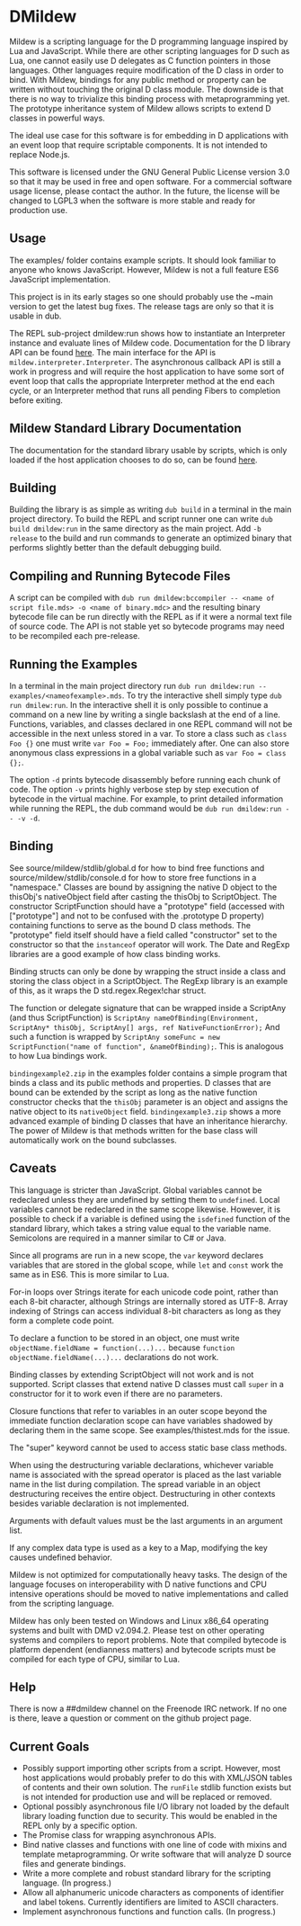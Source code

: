 # DMildew

Mildew is a scripting language for the D programming language inspired by Lua and JavaScript. While there are other scripting languages for D such as Lua, one cannot easily use D delegates as C function pointers in those languages. Other languages require modification of the D class in order to bind. With Mildew, bindings for any public method or property can be written without touching the original D class module. The downside is that there is no way to trivialize this binding process with metaprogramming yet. The prototype inheritance system of Mildew allows scripts to extend D classes in powerful ways.

The ideal use case for this software is for embedding in D applications with an event loop that require scriptable components. It is not intended to replace Node.js.

This software is licensed under the GNU General Public License version 3.0 so that it may be used in free and open software. For a commercial software usage license, please contact the author. In the future, the license will be changed to LGPL3 when the software is more stable and ready for production use.

## Usage 

The examples/ folder contains example scripts. It should look familiar to anyone who knows JavaScript. However, Mildew is not a full feature ES6 JavaScript implementation.

This project is in its early stages so one should probably use the ~main version to get the latest bug fixes. The release tags are only so that it is usable in dub.

The REPL sub-project dmildew:run shows how to instantiate an Interpreter instance and evaluate lines of Mildew code. Documentation for the D library API can be found [here](https://dmildew.dpldocs.info/mildew.html). The main interface for the API is `mildew.interpreter.Interpreter`. The asynchronous callback API is still a work in progress and will require the host application to have some sort of event loop that calls the appropriate Interpreter method at the end each cycle, or an Interpreter method that runs all pending Fibers to completion before exiting.

## Mildew Standard Library Documentation 

The documentation for the standard library usable by scripts, which is only loaded if the host application chooses to do so, can be found [here](https://pillager86.github.io/dmildew/).

## Building 

Building the library is as simple as writing `dub build` in a terminal in the main project directory. To build the REPL and script runner one can write `dub build dmildew:run` in the same directory as the main project. Add `-b release` to the build and run commands to generate an optimized binary that performs slightly better than the default debugging build.

## Compiling and Running Bytecode Files

A script can be compiled with `dub run dmildew:bccompiler -- <name of script file.mds> -o <name of binary.mdc>` and the resulting binary bytecode file can be run directly with the REPL as if it were a normal text file of source code. The API is not stable yet so bytecode programs may need to be recompiled each pre-release.

## Running the Examples

In a terminal in the main project directory run `dub run dmildew:run -- examples/<nameofexample>.mds`. To try the interactive shell simply type `dub run dmilew:run`. In the interactive shell it is only possible to continue a command on a new line by writing a single backslash at the end of a line. Functions, variables, and classes declared in one REPL command will not be accessible in the next unless stored in a var. To store a class such as `class Foo {}` one must write `var Foo = Foo;` immediately after. One can also store anonymous class expressions in a global variable such as `var Foo = class {};`.

The option `-d` prints bytecode disassembly before running each chunk of code. The option `-v` prints highly verbose step by step execution of bytecode in the virtual machine. For example, to print detailed information while running the REPL, the dub command would be `dub run dmildew:run -- -v -d`.

## Binding

See source/mildew/stdlib/global.d for how to bind free functions and source/mildew/stdlib/console.d for how to store free functions in a "namespace." Classes are bound by assigning the native D object to the thisObj's nativeObject field after casting the thisObj to ScriptObject. The constructor ScriptFunction should have a "prototype" field (accessed with ["prototype"] and not to be confused with the .prototype D property) containing functions to serve as the bound D class methods. The "prototype" field itself should have a field called "constructor" set to the constructor so that the `instanceof` operator will work. The Date and RegExp libraries are a good example of how class binding works.

Binding structs can only be done by wrapping the struct inside a class and storing the class object in a ScriptObject. The RegExp library is an example of this, as it wraps the D std.regex.Regex!char struct.

The function or delegate signature that can be wrapped inside a ScriptAny (and thus ScriptFunction) is `ScriptAny nameOfBinding(Environment, ScriptAny* thisObj, ScriptAny[] args, ref NativeFunctionError);` And such a function is wrapped by `ScriptAny someFunc = new ScriptFunction("name of function", &nameOfBinding);`. This is analogous to how Lua bindings work.

`bindingexample2.zip` in the examples folder contains a simple program that binds a class and its public methods and properties. D classes that are bound can be extended by the script as long as the native function constructor checks that the `thisObj` parameter is an object and assigns the native object to its `nativeObject` field. `bindingexample3.zip` shows a more advanced example of binding D classes that have an inheritance hierarchy. The power of Mildew is that methods written for the base class will automatically work on the bound subclasses.

## Caveats

This language is stricter than JavaScript. Global variables cannot be redeclared unless they are undefined by setting them to `undefined`. Local variables cannot be redeclared in the same scope likewise. However, it is possible to check if a variable is defined using the `isdefined` function of the standard library, which takes a string value equal to the variable name. Semicolons are required in a manner similar to C# or Java.

Since all programs are run in a new scope, the `var` keyword declares variables that are stored in the global scope, while `let` and `const` work the same as in ES6. This is more similar to Lua.

For-in loops over Strings iterate for each unicode code point, rather than each 8-bit character, although Strings are internally stored as UTF-8. Array indexing of Strings can access individual 8-bit characters as long as they form a complete code point.

To declare a function to be stored in an object, one must write `objectName.fieldName = function(...)...` because `function objectName.fieldName(...)...` declarations do not work.

Binding classes by extending ScriptObject will not work and is not supported. Script classes that extend native D classes must call `super` in a constructor for it to work even if there are no parameters.

Closure functions that refer to variables in an outer scope beyond the immediate function declaration scope can have variables shadowed by declaring them in the same scope. See examples/thistest.mds for the issue.

The "super" keyword cannot be used to access static base class methods.

When using the destructuring variable declarations, whichever variable name is associated with the spread operator is placed as the last variable name in the list during compilation. The spread variable in an object destructuring receives the entire object. Destructuring in other contexts besides variable declaration is not implemented.

Arguments with default values must be the last arguments in an argument list.

If any complex data type is used as a key to a Map, modifying the key causes undefined behavior.

Mildew is not optimized for computationally heavy tasks. The design of the language focuses on interoperability with D native functions and CPU intensive operations should be moved to native implementations and called from the scripting language.

Mildew has only been tested on Windows and Linux x86_64 operating systems and built with DMD v2.094.2. Please test on other operating systems and compilers to report problems. Note that compiled bytecode is platform dependent (endianness matters) and bytecode scripts must be compiled for each type of CPU, similar to Lua.

## Help

There is now a ##dmildew channel on the Freenode IRC network. If no one is there, leave a question or comment on the github project page.

## Current Goals

* Possibly support importing other scripts from a script. However, most host applications would probably prefer to do this with XML/JSON tables of contents and their own solution. The `runFile` stdlib function exists but is not intended for production use and will be replaced or removed.
* Optional possibly asynchronous file I/O library not loaded by the default library loading function due to security. This would be enabled in the REPL only by a specific option.
* The Promise class for wrapping asynchronous APIs.
* Bind native classes and functions with one line of code with mixins and template metaprogramming. Or write software that will analyze D source files and generate bindings.
* Write a more complete and robust standard library for the scripting language. (In progress.)
* Allow all alphanumeric unicode characters as components of identifier and label tokens. Currently identifiers are limited to ASCII characters.
* Implement asynchronous functions and function calls. (In progress.)
